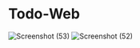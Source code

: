 # Todo-Web


![Screenshot (53)](https://user-images.githubusercontent.com/86006796/151661015-29786bb8-b244-490e-b5c6-8cf8efd72263.png)
![Screenshot (52)](https://user-images.githubusercontent.com/86006796/151661019-a91d8245-dd70-45c0-b641-3b8258cfedf6.png)

